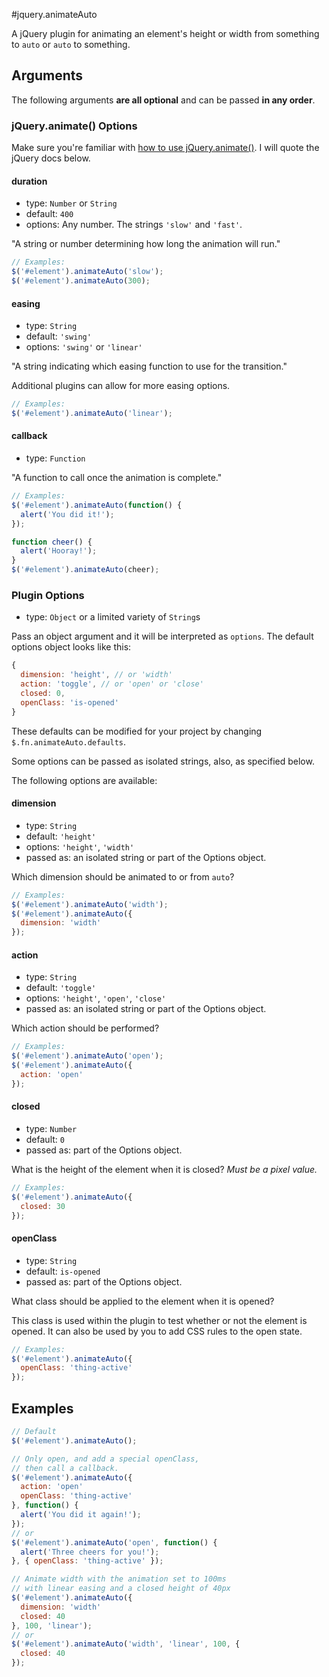 #jquery.animateAuto

A jQuery plugin for animating an element's height or width from something to `auto` or `auto` to something.

## Arguments

The following arguments **are all optional** and can be passed **in any order**.


### jQuery.animate() Options

Make sure you're familiar with [how to use jQuery.animate()](http://api.jquery.com/animate/). I will quote the jQuery docs below.

#### duration

- type: `Number` or `String`
- default: `400`
- options: Any number. The strings `'slow'` and `'fast'`.

"A string or number determining how long the animation will run."

```javascript
// Examples:
$('#element').animateAuto('slow');
$('#element').animateAuto(300);
```

#### easing

- type: `String`
- default: `'swing'`
- options: `'swing'` or `'linear'`

"A string indicating which easing function to use for the transition."

Additional plugins can allow for more easing options.

```javascript
// Examples:
$('#element').animateAuto('linear');
```

#### callback

- type: `Function`

"A function to call once the animation is complete."

```javascript
// Examples:
$('#element').animateAuto(function() {
  alert('You did it!');
});

function cheer() {
  alert('Hooray!');
}
$('#element').animateAuto(cheer);
```

### Plugin Options

- type: `Object` or a limited variety of `String`s

Pass an object argument and it will be interpreted as `options`. The default options object looks like this:

```javascript
{
  dimension: 'height', // or 'width'
  action: 'toggle', // or 'open' or 'close'
  closed: 0,
  openClass: 'is-opened'
}
```

These defaults can be modified for your project by changing `$.fn.animateAuto.defaults`.

Some options can be passed as isolated strings, also, as specified below.

The following options are available:

#### dimension

- type: `String`
- default: `'height'`
- options: `'height'`, `'width'`
- passed as: an isolated string or part of the Options object.
 
Which dimension should be animated to or from `auto`?

```javascript
// Examples:
$('#element').animateAuto('width');
$('#element').animateAuto({
  dimension: 'width'
});
```

#### action

- type: `String`
- default: `'toggle'`
- options: `'height'`, `'open'`, `'close'`
- passed as: an isolated string or part of the Options object.


Which action should be performed?

```javascript
// Examples:
$('#element').animateAuto('open');
$('#element').animateAuto({
  action: 'open'
});
```

#### closed

- type: `Number`
- default: `0`
- passed as: part of the Options object.

What is the height of the element when it is closed? *Must be a pixel value.*

```javascript
// Examples:
$('#element').animateAuto({
  closed: 30
});
```

#### openClass

- type: `String`
- default: `is-opened`
- passed as: part of the Options object.

What class should be applied to the element when it is opened?

This class is used within the plugin to test whether or not the element is opened. It can also be used by you to add CSS rules to the open state.

```javascript
// Examples:
$('#element').animateAuto({
  openClass: 'thing-active'
});
```

## Examples

```javascript
// Default
$('#element').animateAuto();

// Only open, and add a special openClass,
// then call a callback.
$('#element').animateAuto({
  action: 'open'
  openClass: 'thing-active'
}, function() {
  alert('You did it again!');
});
// or
$('#element').animateAuto('open', function() {
  alert('Three cheers for you!');
}, { openClass: 'thing-active' });

// Animate width with the animation set to 100ms
// with linear easing and a closed height of 40px
$('#element').animateAuto({
  dimension: 'width'
  closed: 40
}, 100, 'linear');
// or
$('#element').animateAuto('width', 'linear', 100, {
  closed: 40
});
```
